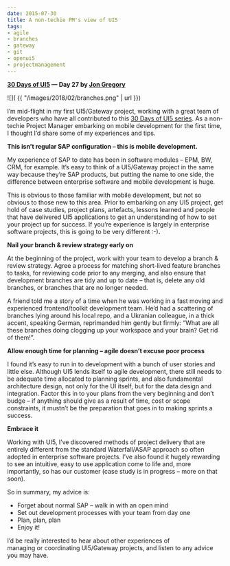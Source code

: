 ```yaml
---
date: 2015-07-30
title: A non-techie PM's view of UI5
tags:
- agile
- branches
- gateway
- git
- openui5
- projectmanagement
---
```


**[30 Days of UI5](/blog/posts/2015/07/04/30-days-of-ui5/) &mdash; Day 27 by [Jon Gregory](https://twitter.com/jongregs)**

![]( {{ "/images/2018/02/branches.png" | url }})

I’m mid-flight in my first UI5/Gateway project, working with a great team of developers who have all contributed to this [30 Days of UI5 series](/blog/posts/2015/07/04/30-days-of-ui5/). As a non-techie Project Manager embarking on mobile development for the first time, I thought I’d share some of my experiences and tips.

**This isn’t regular SAP configuration – this is mobile development.**

My experience of SAP to date has been in software modules – EPM, BW, CRM, for example. It’s easy to think of a UI5/Gateway project in the same way because they’re SAP products, but putting the name to one side, the difference between enterprise software and mobile development is huge.

This is obvious to those familiar with mobile development, but not so obvious to those new to this area. Prior to embarking on any UI5 project, get hold of case studies, project plans, artefacts, lessons learned and people that have delivered UI5 applications to get an understanding of how to set your project up for success. If you’re experience is largely in enterprise software projects, this is going to be very different :-)**.**

**Nail your branch & review strategy early on**

At the beginning of the project, work with your team to develop a branch & review strategy. Agree a process for matching short-lived feature branches to tasks, for reviewing code prior to any merging, and also ensure that development branches are tidy and up to date – that is, delete any old branches, or branches that are no longer needed.

A friend told me a story of a time when he was working in a fast moving and experienced frontend/toolkit development team. He’d had a scattering of branches lying around his local repo, and a Ukranian colleague, in a thick accent, speaking German, reprimanded him gently but firmly: “What are all these branches doing clogging up your workspace and your brain? Get rid of them!”.

**Allow enough time for planning – agile doesn’t excuse poor process**

I found it’s easy to run in to development with a bunch of user stories and little else. Although UI5 lends itself to agile development, there still needs to be adequate time allocated to planning sprints, and also fundamental architecture design, not only for the UI itself, but for the data design and integration. Factor this in to your plans from the very beginning and don’t budge – if anything should give as a result of time, cost or scope constraints, it mustn’t be the preparation that goes in to making sprints a success.

**Embrace it**

Working with UI5, I’ve discovered methods of project delivery that are entirely different from the standard Waterfall/ASAP approach so often adopted in enterprise software projects. I’ve also found it hugely rewarding to see an intuitive, easy to use application come to life and, more importantly, so has our customer (case study is in progress – more on that soon).

So in summary, my advice is:

- Forget about normal SAP – walk in with an open mind
- Set out development processes with your team from day one
- Plan, plan, plan
- Enjoy it!

I’d be really interested to hear about other experiences of managing or coordinating UI5/Gateway projects, and listen to any advice you may have.
